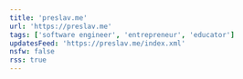 ```yaml
---
title: 'preslav.me'
url: 'https://preslav.me'
tags: ['software engineer', 'entrepreneur', 'educator']
updatesFeed: 'https://preslav.me/index.xml'
nsfw: false
rss: true
---
```

